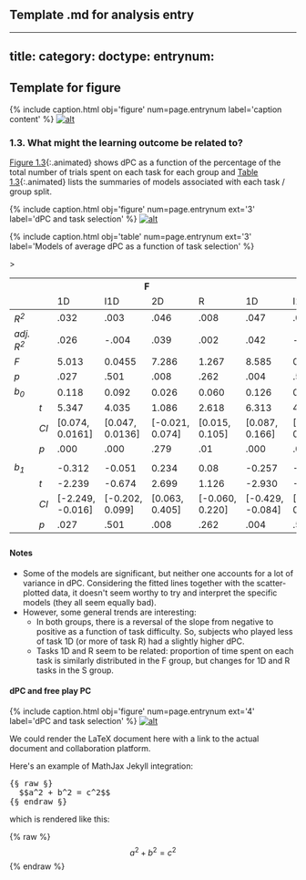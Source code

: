 ## Template .md for analysis entry

---
title:
category:
doctype:
entrynum:
---

## Template for figure

{% include caption.html 
    obj='figure' 
    num=page.entrynum 
    label='caption content' %}
[![alt]({{site.baseurl}}/img_compressed/file.name)]({{site.baseurl}}/img/file.name)

### 1.3. What might the learning outcome be related to?
[Figure 1.3](#f-1-3){:.animated} shows dPC as a function of the percentage of the total number of trials spent on each task for each group and [Table 1.3](#t-1-3){:.animated} lists the summaries of models associated with each task / group split.

{% include caption.html 
    obj='figure' 
    num=page.entrynum
    ext='3'
    label='dPC and task selection' %}
[![alt]({{site.baseurl}}/img_compressed/correlates_of_dpc.svg)]({{site.baseurl}}/img/correlates_of_dpc.svg)

{% include caption.html 
    obj='table' 
    num=page.entrynum
    ext='3'
    label='Models of average dPC as a function of task selection' %}
<table class="apa">
    <thead>
        <tr>
            <th></th>
            <th></th>
            <th colspan="4">F</th>
            <th colspan="4">S</th>
        </tr>
    </thead>
    <thead>
        <tr>
            <td></td>
            <td></td>
            <td><bold>1D</bold></td>
            <td><bold>I1D</bold></td>
            <td><bold>2D</bold></td>
            <td><bold>R</bold></td>
            <td><bold>1D</bold></td>
            <td><bold>I1D</bold></td>
            <td><bold>2D</bold></td>
            <td><bold>R</bold></td>
        </tr>
    </thead>
    <tbody>
        <tr>
            <td><span style="font-style:italic">R<sup>2</sup></span></td>
            <td></td>
            <td>.032</td>
            <td>.003</td>
            <td>.046</td>
            <td>.008</td>
            <td>.047</td>
            <td>.002</td>
            <td>.001</td>
            <td>.026</td>
        </tr>
        <tr>
            <td><span style="font-style:italic">adj. R<sup>2</sup></span></td>
            <td></td>
            <td>.026</td>
            <td>-.004</td>
            <td>.039</td>
            <td>.002</td>
            <td>.042</td>
            <td>-.004</td>
            <td>-.004</td>
            <td>.021</td>
        </tr>
        <tr>
            <td><span style="font-style:italic">F</span></td>
            <td></td>
            <td>5.013</td>
            <td>0.0455</td>
            <td>7.286</td>
            <td>1.267</td>
            <td>8.585</td>
            <td>0.352</td>
            <td>0.252</td>
            <td>4.722</td>
        </tr>
        <tr>
            <td><span style="font-style:italic">p</span></td>
            <td></td>
            <td>.027</td>
            <td>.501</td>
            <td>.008</td>
            <td>.262</td>
            <td>.004</td>
            <td>.554</td>
            <td>.616</td>
            <td>.031</td>
        </tr>
        <tr>
            <td><span style="font-style:italic">b<sub>0</sub></span></td>
            <td></td>
            <td>0.118</td>
            <td>0.092</td>
            <td>0.026</td>
            <td>0.060</td>
            <td>0.126</td>
            <td>0.095</td>
            <td>0.073</td>
            <td>0.031</td>
        </tr>
        <tr>
            <td></td>
            <td><span style="font-style:italic">t</span></td>
            <td>5.347</td>
            <td>4.035</td>
            <td>1.086</td>
            <td>2.618</td>
            <td>6.313</td>
            <td>4.151</td>
            <td>2.610</td>
            <td>1.077</td>
        </tr>
        <tr>
            <td></td>
            <td><span style="font-style:italic">CI</span></td>
            <td>[0.074, 0.0161]</td>
            <td>[0.047, 0.0136]</td>
            <td>[-0.021, 0.074]</td>
            <td>[0.015, 0.105]</td>
            <td>[0.087, 0.166]</td>
            <td>[0.050, 0.141]</td>
            <td>[0.018, 0.128]</td>
            <td>[-0.026, 0.087]</td>
        </tr>
        <tr>
            <td></td>
            <td><span style="font-style:italic">p</span></td>
            <td>.000</td>
            <td>.000</td>
            <td>.279</td>
            <td>.01</td>
            <td>.000</td>
            <td>.000</td>
            <td>.010</td>
            <td>0.283</td>
        </tr>
        <tr><td></td></tr>
        <tr>
            <td><span style="font-style:italic">b<sub>1</sub></span></td>
            <td></td>
            <td>-0.312</td>
            <td>-0.051</td>
            <td>0.234</td>
            <td>0.08</td>
            <td>-0.257</td>
            <td>-0.054</td>
            <td>0.047</td>
            <td>0.0139</td>
        </tr>
        <tr>
            <td></td>
            <td><span style="font-style:italic">t</span></td>
            <td>-2.239</td>
            <td>-0.674</td>
            <td>2.699</td>
            <td>1.126</td>
            <td>-2.930</td>
            <td>-0.593</td>
            <td>0.502</td>
            <td>2.173</td>
        </tr>
        <tr>
            <td></td>
            <td><span style="font-style:italic">CI</span></td>
            <td>[-2.249, -0.016]</td>
            <td>[-0.202, 0.099]</td>
            <td>[0.063, 0.405]</td>
            <td>[-0.060, 0.220]</td>
            <td>[-0.429, -0.084]</td>
            <td>[-0.232, 0.125]</td>
            <td>[-0.139, 0.234]</td>
            <td>[0.013, 0.265]</td>
        </tr>
        <tr>
            <td></td>
            <td><span style="font-style:italic">p</span></td>
            <td>.027</td>
            <td>.501</td>
            <td>.008</td>
            <td>.262</td>
            <td>.004</td>
            <td>.554</td>
            <td>.616</td>
            <td>0.031</td>
        </tr>
    </tbody>
    <tfoot>
        <tr>>
            <td colspan='10'></td>
        </tr>
    </tfoot>
</table>

#### Notes
- Some of the models are significant, but neither one accounts for a lot of variance in dPC. Considering the fitted lines together with the scatter-plotted data, it doesn't seem worthy to try and interpret the specific models (they all seem equally bad).
- However, some general trends are interesting:
    - In both groups, there is a reversal of the slope from negative to positive as a function of task difficulty. So, subjects who played less of task 1D (or more of task R) had a slightly higher dPC.
    - Tasks 1D and R seem to be related: proportion of time spent on each task is similarly distributed in the F group, but changes for 1D and R tasks in the S group.
    
#### dPC and free play PC

{% include caption.html 
    obj='figure' 
    num=page.entrynum
    ext='4'
    label='dPC and task selection' %}
[![alt]({{site.baseurl}}/img_compressed/dpc_pc_by_task.svg)]({{site.baseurl}}/img/dpc_pc_by_task.svg)


<p>
    We could render the LaTeX document here with a link to the actual document and collaboration platform.
</p>

Here's an example of MathJax Jekyll integration:

<pre class='codeblock'>
{§ raw §}
  $$a^2 + b^2 = c^2$$
{§ endraw §}
</pre>

which is rendered like this:

{% raw %}
  $$a^2 + b^2 = c^2$$
{% endraw %}